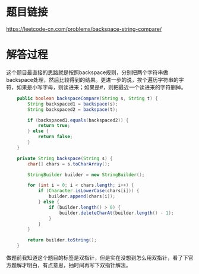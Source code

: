 # 题目链接
https://leetcode-cn.com/problems/backspace-string-compare/

# 解答过程
这个题目最直接的思路就是按照backspace规则，分别把两个字符串做backspace处理，然后比较得到的结果。更进一步的说，挨个遍历字符串的字符，如果是小写字母，则读进来；如果是\#，则把最近一个读进来的字符删掉。

```java
	public boolean backspaceCompare(String s, String t) {
		String backspaced1 = backspace(s);
		String backspaced2 = backspace(t);

		if (backspaced1.equals(backspaced2)) {
			return true;
		} else {
			return false;
		}
	}

	private String backspace(String s) {
		char[] chars = s.toCharArray();

		StringBuilder builder = new StringBuilder();

		for (int i = 0; i < chars.length; i++) {
			if (Character.isLowerCase(chars[i])) {
				builder.append(chars[i]);
			} else {
				if (builder.length() > 0) {
					builder.deleteCharAt(builder.length() - 1);
				}
			}
		}

		return builder.toString();
	}
```

做题前我知道这个题目的标签是双指针，但是实在没想到怎么用双指针，看了下官方题解才明白，有点意思，抽时间再写下双指针解法。